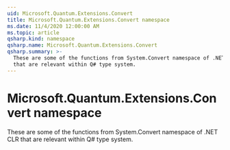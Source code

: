 ```yaml
---
uid: Microsoft.Quantum.Extensions.Convert
title: Microsoft.Quantum.Extensions.Convert namespace
ms.date: 11/4/2020 12:00:00 AM
ms.topic: article
qsharp.kind: namespace
qsharp.name: Microsoft.Quantum.Extensions.Convert
qsharp.summary: >-
  These are some of the functions from System.Convert namespace of .NET CLR
  that are relevant within Q# type system.
---
```


# Microsoft.Quantum.Extensions.Convert namespace

These are some of the functions from System.Convert namespace of .NET CLRthat are relevant within Q# type system.

